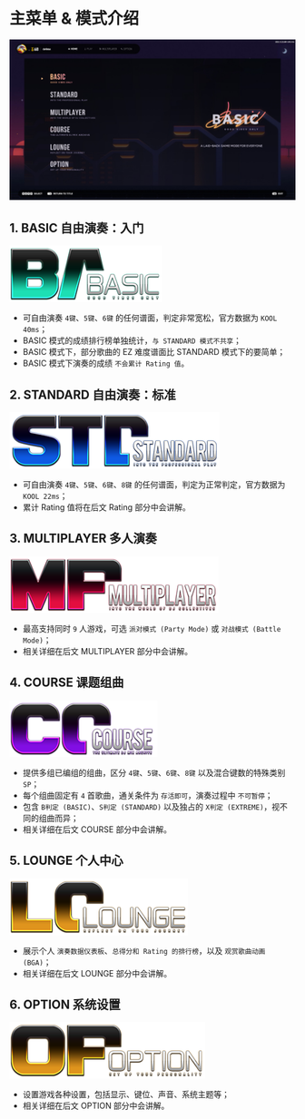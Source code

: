 # 主菜单 & 模式介绍

![主菜单 & 模式选择](./assets/menumode.jpg)

## 1. BASIC 自由演奏：入门

![BASIC](./assets/ModeIcon_BASIC.png)

- 可自由演奏 `4键`、`5键`、`6键` 的任何谱面，判定非常宽松，官方数据为 `KOOL 40ms`；
- BASIC 模式的成绩排行榜单独统计，`与 STANDARD 模式不共享`；
- BASIC 模式下，部分歌曲的 EZ 难度谱面比 STANDARD 模式下的要简单；
- BASIC 模式下演奏的成绩 `不会累计 Rating 值`。

## 2. STANDARD 自由演奏：标准

![STANDARD](./assets/ModeIcon_STANDARD.png)

- 可自由演奏 `4键`、`5键`、`6键`、`8键` 的任何谱面，判定为正常判定，官方数据为 `KOOL 22ms`；
- 累计 Rating 值将在后文 Rating 部分中会讲解。

## 3. MULTIPLAYER 多人演奏

![MULTIPLAYER](./assets/ModeIcon_MULTIPLAYER.png)

- 最高支持同时 `9` 人游戏，可选 `派对模式 (Party Mode)` 或 `对战模式 (Battle Mode)`；
- 相关详细在后文 MULTIPLAYER 部分中会讲解。

## 4. COURSE 课题组曲

![COURSE](./assets/ModeIcon_COURSE.png)

- 提供多组已编组的组曲，区分 `4键`、`5键`、`6键`、`8键` 以及混合键数的特殊类别 `SP`；
- 每个组曲固定有 `4` 首歌曲，通关条件为 `存活即可`，演奏过程中 `不可暂停`；
- 包含 `B判定 (BASIC)`、`S判定 (STANDARD)` 以及独占的 `X判定 (EXTREME)`，视不同的组曲而异；
- 相关详细在后文 COURSE 部分中会讲解。

## 5. LOUNGE 个人中心

![LOUNGE](./assets/ModeIcon_LOUNGE.png)

- 展示个人 `演奏数据仪表板`、`总得分和 Rating 的排行榜`，以及 `观赏歌曲动画 (BGA)`；
- 相关详细在后文 LOUNGE 部分中会讲解。

## 6. OPTION 系统设置

![OPTION](./assets/ModeIcon_OPTION.png)

- 设置游戏各种设置，包括显示、键位、声音、系统主题等；
- 相关详细在后文 OPTION 部分中会讲解。
